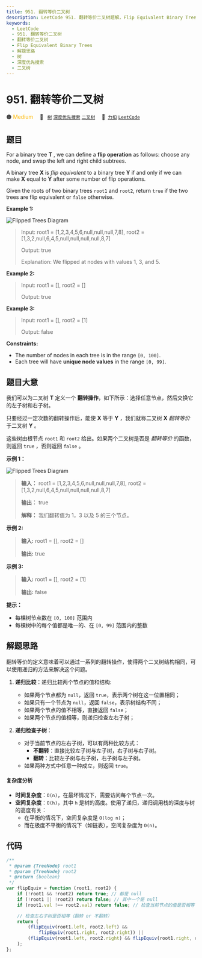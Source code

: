 ```yaml
---
title: 951. 翻转等价二叉树
description: LeetCode 951. 翻转等价二叉树题解，Flip Equivalent Binary Trees，包含解题思路、复杂度分析以及完整的 JavaScript 代码实现。
keywords:
  - LeetCode
  - 951. 翻转等价二叉树
  - 翻转等价二叉树
  - Flip Equivalent Binary Trees
  - 解题思路
  - 树
  - 深度优先搜索
  - 二叉树
---
```


# 951. 翻转等价二叉树

🟠 <font color=#ffb800>Medium</font>&emsp; 🔖&ensp; [`树`](/tag/tree.md) [`深度优先搜索`](/tag/depth-first-search.md) [`二叉树`](/tag/binary-tree.md)&emsp; 🔗&ensp;[`力扣`](https://leetcode.cn/problems/flip-equivalent-binary-trees) [`LeetCode`](https://leetcode.com/problems/flip-equivalent-binary-trees)

## 题目

For a binary tree **T** , we can define a **flip operation** as follows:
choose any node, and swap the left and right child subtrees.

A binary tree **X** is _flip equivalent_ to a binary tree **Y** if and only
if we can make **X** equal to **Y** after some number of flip operations.

Given the roots of two binary trees `root1` and `root2`, return `true` if the
two trees are flip equivalent or `false` otherwise.

**Example 1:**

![Flipped Trees
Diagram](https://assets.leetcode.com/uploads/2018/11/29/tree_ex.png)

> Input: root1 = [1,2,3,4,5,6,null,null,null,7,8], root2 = [1,3,2,null,6,4,5,null,null,null,null,8,7]
>
> Output: true
>
> Explanation: We flipped at nodes with values 1, 3, and 5.

**Example 2:**

> Input: root1 = [], root2 = []
>
> Output: true

**Example 3:**

> Input: root1 = [], root2 = [1]
>
> Output: false

**Constraints:**

- The number of nodes in each tree is in the range `[0, 100]`.
- Each tree will have **unique node values** in the range `[0, 99]`.

## 题目大意

我们可以为二叉树 **T** 定义一个 **翻转操作**，如下所示：选择任意节点，然后交换它的左子树和右子树。

只要经过一定次数的翻转操作后，能使 **X** 等于 **Y** ，我们就称二叉树 **X** _翻转等价_ 于二叉树 **Y** 。

这些树由根节点 `root1` 和 `root2` 给出。如果两个二叉树是否是 _翻转等价_ 的函数，则返回 `true` ，否则返回 `false`
。

**示例 1：**

![Flipped Trees
Diagram](https://assets.leetcode.com/uploads/2018/11/29/tree_ex.png)

> **输入：** root1 = [1,2,3,4,5,6,null,null,null,7,8], root2 = [1,3,2,null,6,4,5,null,null,null,null,8,7]
>
> **输出：** true
>
> **解释：** 我们翻转值为 1，3 以及 5 的三个节点。

**示例 2:**

> **输入:** root1 = [], root2 = []
>
> **输出:** true

**示例 3:**

> **输入:** root1 = [], root2 = [1]
>
> **输出:** false

**提示：**

- 每棵树节点数在 `[0, 100]` 范围内
- 每棵树中的每个值都是唯一的、在 `[0, 99]` 范围内的整数

## 解题思路

翻转等价的定义意味着可以通过一系列的翻转操作，使得两个二叉树结构相同，可以使用递归的方法来解决这个问题。

1. **递归比较**：递归比较两个节点的值和结构:

   - 如果两个节点都为 `null`，返回 `true`，表示两个树在这一位置相同；
   - 如果只有一个节点为 `null`，返回 `false`，表示树结构不同；
   - 如果两个节点的值不相等，直接返回 `false`；
   - 如果两个节点的值相等，则递归检查左右子树；

2. **递归检查子树**：

   - 对于当前节点的左右子树，可以有两种比较方式：
     - **不翻转**：直接比较左子树与左子树，右子树与右子树。
     - **翻转**：比较左子树与右子树，右子树与左子树。
   - 如果两种方式中任意一种成立，则返回 `true`。

#### 复杂度分析

- **时间复杂度**：`O(n)`，在最坏情况下，需要访问每个节点一次。
- **空间复杂度**：`O(h)`，其中 `h` 是树的高度。使用了递归，递归调用栈的深度与树的高度有关：
  - 在平衡的情况下，空间复杂度是 `O(log n)`；
  - 而在极度不平衡的情况下（如链表），空间复杂度为 `O(n)`。

## 代码

```javascript
/**
 * @param {TreeNode} root1
 * @param {TreeNode} root2
 * @return {boolean}
 */
var flipEquiv = function (root1, root2) {
	if (!root1 && !root2) return true; // 都是 null
	if (!root1 || !root2) return false; // 其中一个是 null
	if (root1.val !== root2.val) return false; // 检查当前节点的值是否相等

	// 检查左右子树是否相等（翻转 or 不翻转）
	return (
		(flipEquiv(root1.left, root2.left) &&
			flipEquiv(root1.right, root2.right)) ||
		(flipEquiv(root1.left, root2.right) && flipEquiv(root1.right, root2.left))
	);
};
```
